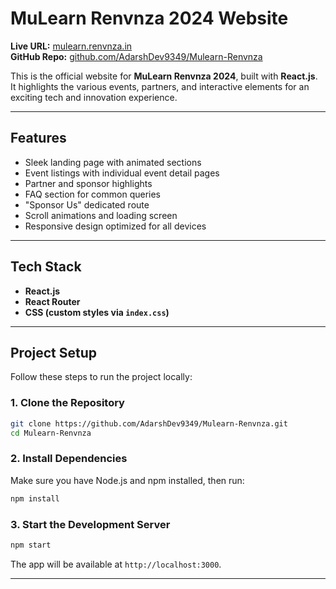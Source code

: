 # MuLearn Renvnza 2024 Website

**Live URL:** [mulearn.renvnza.in](https://mulearn.renvnza.in)  
**GitHub Repo:** [github.com/AdarshDev9349/Mulearn-Renvnza](https://github.com/AdarshDev9349/Mulearn-Renvnza)

This is the official website for **MuLearn Renvnza 2024**, built with **React.js**. It highlights the various events, partners, and interactive elements for an exciting tech and innovation experience.

---

## Features

- Sleek landing page with animated sections
- Event listings with individual event detail pages
- Partner and sponsor highlights
- FAQ section for common queries
- "Sponsor Us" dedicated route
- Scroll animations and loading screen
- Responsive design optimized for all devices

---

## Tech Stack

- **React.js**
- **React Router**
- **CSS (custom styles via `index.css`)**

---

## Project Setup

Follow these steps to run the project locally:

### 1. Clone the Repository

```bash
git clone https://github.com/AdarshDev9349/Mulearn-Renvnza.git
cd Mulearn-Renvnza
```

### 2. Install Dependencies

Make sure you have Node.js and npm installed, then run:

```bash
npm install
```

### 3. Start the Development Server

```bash
npm start
```

The app will be available at `http://localhost:3000`.

---